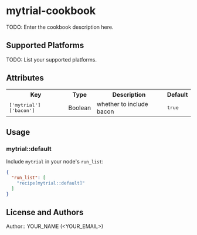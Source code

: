 # mytrial-cookbook

TODO: Enter the cookbook description here.

## Supported Platforms

TODO: List your supported platforms.

## Attributes

<table>
  <tr>
    <th>Key</th>
    <th>Type</th>
    <th>Description</th>
    <th>Default</th>
  </tr>
  <tr>
    <td><tt>['mytrial']['bacon']</tt></td>
    <td>Boolean</td>
    <td>whether to include bacon</td>
    <td><tt>true</tt></td>
  </tr>
</table>

## Usage

### mytrial::default

Include `mytrial` in your node's `run_list`:

```json
{
  "run_list": [
    "recipe[mytrial::default]"
  ]
}
```

## License and Authors

Author:: YOUR_NAME (<YOUR_EMAIL>)
